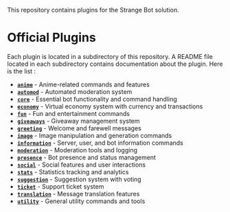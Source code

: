 This repository contains plugins for the Strange Bot solution.

# Official Plugins

Each plugin is located in a subdirectory of this repository. A README file located in each subdirectory contains documentation about the plugin. Here is the list :

- [**`anime`**](anime/README.md) - Anime-related commands and features
- [**`automod`**](automod/README.md) - Automated moderation system
- [**`core`**](core/README.md) - Essential bot functionality and command handling
- [**`economy`**](economy/README.md) - Virtual economy system with currency and transactions
- [**`fun`**](fun/README.md) - Fun and entertainment commands
- [**`giveaways`**](giveaways/README.md) - Giveaway management system
- [**`greeting`**](greeting/README.md) - Welcome and farewell messages
- [**`image`**](image/README.md) - Image manipulation and generation commands
- [**`information`**](information/README.md) - Server, user, and bot information commands
- [**`moderation`**](moderation/README.md) - Moderation tools and logging
- [**`presence`**](presence/README.md) - Bot presence and status management
- [**`social`**](social/README.md) - Social features and user interactions
- [**`stats`**](stats/README.md) - Statistics tracking and analytics
- [**`suggestion`**](suggestion/README.md) - Suggestion system with voting
- [**`ticket`**](ticket/README.md) - Support ticket system
- [**`translation`**](translation/README.md) - Message translation features
- [**`utility`**](utility/README.md) - General utility commands and tools
